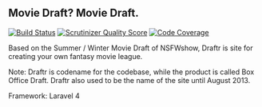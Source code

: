## Movie Draft? Movie Draft.

[![Build Status](https://travis-ci.org/t2t2/draft.png?branch=development)](https://travis-ci.org/t2t2/draft) [![Scrutinizer Quality Score](https://scrutinizer-ci.com/g/t2t2/draft/badges/quality-score.png?s=4314a52de603f19a6c33135c5ebce00aff7d874b)](https://scrutinizer-ci.com/g/t2t2/draft/) [![Code Coverage](https://scrutinizer-ci.com/g/t2t2/draft/badges/coverage.png?s=1c4ae8b00f1e8483489a3b3af985eec1d1bb85c4)](https://scrutinizer-ci.com/g/t2t2/draft/)

Based on the Summer / Winter Movie Draft of NSFWshow, Draftr is site for creating your own fantasy movie league.

Note: Draftr is codename for the codebase, while the product is called Box Office Draft. Draftr also used to be the name of the site until August 2013.

Framework: Laravel 4